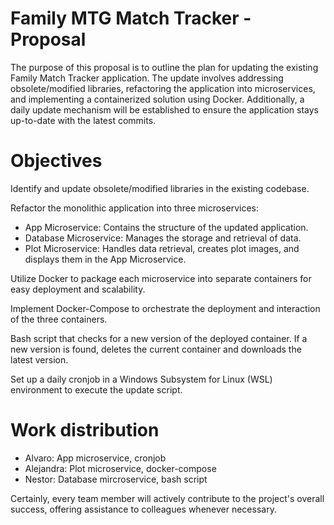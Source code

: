 # Family MTG Match Tracker - Proposal

The purpose of this proposal is to outline the plan for updating the existing Family Match Tracker application. The update involves addressing obsolete/modified libraries, refactoring the application into microservices, and implementing a containerized solution using Docker. Additionally, a daily update mechanism will be established to ensure the application stays up-to-date with the latest commits.

# Objectives
Identify and update obsolete/modified libraries in the existing codebase.

Refactor the monolithic application into three microservices:
- App Microservice: Contains the structure of the updated application.
- Database Microservice: Manages the storage and retrieval of data.
- Plot Microservice: Handles data retrieval, creates plot images, and displays them in the App Microservice.

Utilize Docker to package each microservice into separate containers for easy deployment and scalability.

Implement Docker-Compose to orchestrate the deployment and interaction of the three containers.

Bash script that checks for a new version of the deployed container.
If a new version is found, deletes the current container and downloads the latest version.

Set up a daily cronjob in a Windows Subsystem for Linux (WSL) environment to execute the update script.

# Work distribution
- Alvaro: App microservice, cronjob
- Alejandra: Plot microservice, docker-compose
- Nestor: Database mircroservice, bash script

Certainly, every team member will actively contribute to the project's overall success, offering assistance to colleagues whenever necessary.

